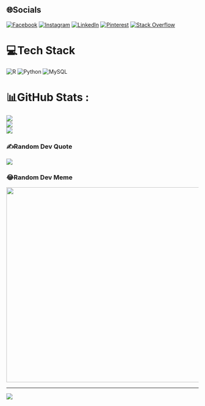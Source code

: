 
## 🌐Socials
[![Facebook](https://img.shields.io/badge/Facebook-%231877F2.svg?logo=Facebook&logoColor=white)](https://facebook.com/https://www.facebook.com/Nhanguyen9999999) [![Instagram](https://img.shields.io/badge/Instagram-%23E4405F.svg?logo=Instagram&logoColor=white)](https://instagram.com/https://www.instagram.com/nhanguyennn_/) [![LinkedIn](https://img.shields.io/badge/LinkedIn-%230077B5.svg?logo=linkedin&logoColor=white)](https://linkedin.com/in/https://www.linkedin.com/in/nha-nguy%E1%BB%85n-77674019a/) [![Pinterest](https://img.shields.io/badge/Pinterest-%23E60023.svg?logo=Pinterest&logoColor=white)](https://pinterest.com/https://www.pinterest.com/nhanguyen9999999/) [![Stack Overflow](https://img.shields.io/badge/-Stackoverflow-FE7A16?logo=stack-overflow&logoColor=white)](https://stackoverflow.com/users/https://stackoverflow.com/users/20422848/nha-nguy%e1%bb%85n) 

# 💻Tech Stack
![R](https://img.shields.io/badge/r-%23276DC3.svg?style=for-the-badge&logo=r&logoColor=white) ![Python](https://img.shields.io/badge/python-3670A0?style=for-the-badge&logo=python&logoColor=ffdd54) ![MySQL](https://img.shields.io/badge/mysql-%2300f.svg?style=for-the-badge&logo=mysql&logoColor=white)
# 📊GitHub Stats :
![](https://github-readme-stats.vercel.app/api?username=nhanguyen9999&theme=radical&hide_border=false&include_all_commits=false&count_private=false)<br/>
![](https://github-readme-streak-stats.herokuapp.com/?user=nhanguyen9999&theme=radical&hide_border=false)<br/>
![](https://github-readme-stats.vercel.app/api/top-langs/?username=nhanguyen9999&theme=radical&hide_border=false&include_all_commits=false&count_private=false&layout=compact)

### ✍️Random Dev Quote
![](https://quotes-github-readme.vercel.app/api?type=horizontal&theme=radical)

### 😂Random Dev Meme
<img src="https://random-memer.herokuapp.com/" width="512px"/>

---
[![](https://visitcount.itsvg.in/api?id=nhanguyen9999&icon=0&color=0)](https://visitcount.itsvg.in)

